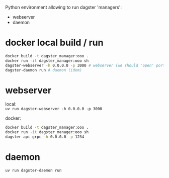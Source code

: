 Python environment allowing to run dagster 'managers': 
- webserver
- daemon

# docker local build / run
```bash
docker build -t dagster_manager:ooo .
docker run -it dagster_manager:ooo sh
dagster-webserver -h 0.0.0.0 -p 3000 # webserver (we should 'open' ports locally)
dagster-daemon run # daemon (idem)
```

# webserver
local:  
`uv run dagster-webserver -h 0.0.0.0 -p 3000`

docker:  
```bash
docker build -t dagster_manager:ooo .
docker run -it dagster_manager:ooo sh
dagster api grpc -h 0.0.0.0 -p 1234
```

# daemon
`uv run dagster-daemon run`

